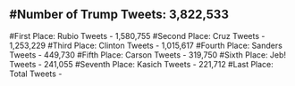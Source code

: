 #Number of Trump Tweets: 3,822,533
---
#First Place: Rubio Tweets - 1,580,755
#Second Place: Cruz Tweets - 1,253,229
#Third Place: Clinton Tweets - 1,015,617
#Fourth Place: Sanders Tweets - 449,730
#Fifth Place: Carson Tweets - 319,750
#Sixth Place: Jeb! Tweets - 241,055
#Seventh Place: Kasich Tweets - 221,712
#Last Place: Total Tweets -  
